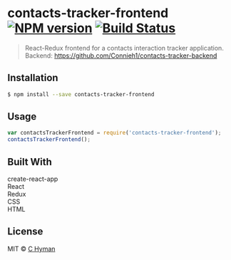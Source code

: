 # contacts-tracker-frontend [![NPM version](https://badge.fury.io/js/contacts-tracker-frontend.svg)](https://npmjs.org/package/contacts-tracker-frontend) [![Build Status](https://travis-ci.org/Connieh1/contacts-tracker-frontend.svg?branch=master)](https://travis-ci.org/Connieh1/contacts-tracker-frontend)

> React-Redux frontend for a contacts interaction tracker application. Backend: https://github.com/Connieh1/contacts-tracker-backend


## Installation

```sh
$ npm install --save contacts-tracker-frontend
```

## Usage

```js
var contactsTrackerFrontend = require('contacts-tracker-frontend');
contactsTrackerFrontend();
```

## Built With
create-react-app <br />
React <br />
Redux <br />
CSS <br />
HTML

## License

MIT © [C Hyman]()
